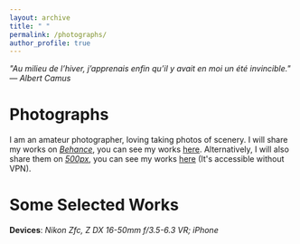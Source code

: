```yaml
---
layout: archive
title: " "
permalink: /photographs/
author_profile: true
---
```


*"Au milieu de l’hiver, j’apprenais enfin qu’il y avait en moi un été invincible." ― Albert Camus*

Photographs
===

I am an amateur photographer, loving taking photos of scenery. I will share my works on *[Behance](https://www.behance.net/)*, you can see my works [here](https://www.behance.net/runzheyang1). Alternatively, I will also share them on *[500px](https://500px.com.cn/community/index.html)*, you can see my works [here](https://500px.com.cn/runzheyang) (It's accessible without VPN).

Some Selected Works
===

**Devices**: *Nikon Zfc, Z DX 16-50mm f/3.5-6.3 VR; iPhone*


